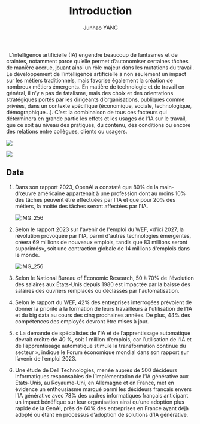 ﻿---
layout: '../../layouts/MarkdownPost.astro'
title: 'Introduction'
pubDate: 2024-01-14
description: 'L’intelligence artificielle (IA) engendre beaucoup de fantasmes et de craintes'
author: 'Junhao YANG'
cover:
    url: 'https://github.com/gongshangzheng/blog/blob/main/src/pages/posts/Aspose.Words.e9b62fc6-0dcb-4e75-ab1e-618287887ee4.001.png'
    square: 'https://github.com/gongshangzheng/blog/blob/main/src/pages/posts/Aspose.Words.e9b62fc6-0dcb-4e75-ab1e-618287887ee4.001.png'
    alt: 'cover'
tags: ["Introduction"]
theme: 'light'
featured: false
---

` `L’intelligence artificielle (IA) engendre beaucoup de fantasmes et de craintes, notamment parce qu’elle permet d’autonomiser certaines tâches de manière accrue, jouant ainsi un rôle majeur dans les mutations du travail. Le développement de l’intelligence artificielle a non seulement un impact sur les métiers traditionnels, mais favorise également la création de nombreux métiers émergents. En matière de technologie et de travail en général, il n’y a pas de fatalisme, mais des choix et des orientations stratégiques portés par les dirigeants d’organisations, publiques comme privées, dans un contexte spécifique (économique, sociale, technologique, démographique…). C’est la combinaison de tous ces facteurs qui déterminera en grande partie les effets et les usages de l’IA sur le travail, que ce soit au niveau des pratiques, du contenu, des conditions ou encore des relations entre collègues, clients ou usagers. 

![](https://github.com/gongshangzheng/blog/blob/main/src/pages/posts/Aspose.Words.e9b62fc6-0dcb-4e75-ab1e-618287887ee4.001.png)

![](https://github.com/gongshangzheng/blog/blob/main/src/pages/posts/Aspose.Words.e9b62fc6-0dcb-4e75-ab1e-618287887ee4.002.png)
## **Data**
1) Dans son rapport 2023, OpenAI a constaté que 80% de la main-d'œuvre américaine appartenait à une profession dont au moins 10% des tâches peuvent être effectuées par l'IA et que pour 20% des métiers, la moitié des tâches seront affectées par l'IA.

   ![IMG_256](https://github.com/gongshangzheng/blog/blob/main/src/pages/posts/Aspose.Words.e9b62fc6-0dcb-4e75-ab1e-618287887ee4.003.png)

1) Selon le rapport 2023 sur l'avenir de l'emploi du WEF, «d'ici 2027, la révolution provoquée par l'IA, parmi d'autres technologies émergentes, créera 69 millions de nouveaux emplois, tandis que 83 millions seront supprimés», soit une contraction globale de 14 millions d'emplois dans le monde.

   ![IMG_256](https://github.com/gongshangzheng/blog/blob/main/src/pages/posts/Aspose.Words.e9b62fc6-0dcb-4e75-ab1e-618287887ee4.004.png)

1) Selon le National Bureau of Economic Research, 50 à 70% de l'évolution des salaires aux États-Unis depuis 1980 est impactée par la baisse des salaires des ouvriers remplacés ou déclassés par l'automatisation.
1) Selon le rapport du WEF, 42% des entreprises interrogées prévoient de donner la priorité à la formation de leurs travailleurs à l'utilisation de l'IA et du big data au cours des cinq prochaines années. De plus, 44% des compétences des employés devront être mises à jour.
1) « La demande de spécialistes de l’IA et de l’apprentissage automatique devrait croître de 40 %, soit 1 million d’emplois, car l’utilisation de l’IA et de l’apprentissage automatique stimule la transformation continue du secteur », indique le Forum économique mondial dans son rapport sur l’avenir de l’emploi 2023.
1) Une étude de Dell Technologies, menée auprès de 500 décideurs informatiques responsables de l’implémentation de l’IA générative aux Etats-Unis, au Royaume-Uni, en Allemagne et en France, met en évidence un enthousiasme marqué parmi les décideurs français envers l’IA générative avec 78% des cadres informatiques français anticipant un impact bénéfique sur leur organisation ainsi qu’une adoption plus rapide de la GenAI, près de 60% des entreprises en France ayant déjà adopté ou étant en processus d’adoption de solutions d’IA générative.